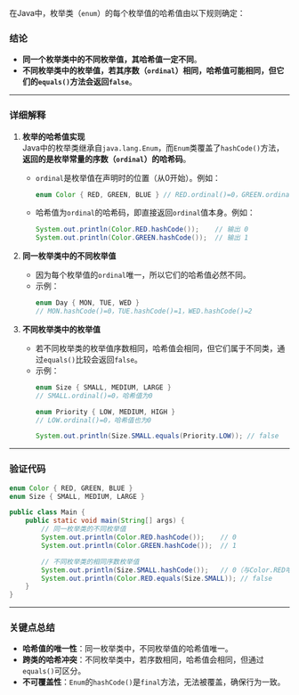 在Java中，枚举类（`enum`）的每个枚举值的哈希值由以下规则确定：

### **结论**
- **同一个枚举类中的不同枚举值，其哈希值一定不同**。  
- **不同枚举类中的枚举值，若其序数（`ordinal`）相同，哈希值可能相同，但它们的`equals()`方法会返回`false`**。

---

### **详细解释**
1. **枚举的哈希值实现**  
   Java中的枚举类继承自`java.lang.Enum`，而`Enum`类覆盖了`hashCode()`方法，**返回的是枚举常量的序数（`ordinal`）的哈希码**。  
   - `ordinal`是枚举值在声明时的位置（从0开始）。例如：
     ```java
     enum Color { RED, GREEN, BLUE } // RED.ordinal()=0，GREEN.ordinal()=1，BLUE.ordinal()=2
     ```
   - 哈希值为`ordinal`的哈希码，即直接返回`ordinal`值本身。例如：
     ```java
     System.out.println(Color.RED.hashCode());    // 输出 0
     System.out.println(Color.GREEN.hashCode());  // 输出 1
     ```

2. **同一枚举类中的不同枚举值**  
   - 因为每个枚举值的`ordinal`唯一，所以它们的哈希值必然不同。  
   - 示例：
     ```java
     enum Day { MON, TUE, WED } 
     // MON.hashCode()=0，TUE.hashCode()=1，WED.hashCode()=2
     ```

3. **不同枚举类中的枚举值**  
   - 若不同枚举类的枚举值序数相同，哈希值会相同，但它们属于不同类，通过`equals()`比较会返回`false`。  
   - 示例：
     ```java
     enum Size { SMALL, MEDIUM, LARGE } 
     // SMALL.ordinal()=0，哈希值为0

     enum Priority { LOW, MEDIUM, HIGH } 
     // LOW.ordinal()=0，哈希值也为0

     System.out.println(Size.SMALL.equals(Priority.LOW)); // false
     ```

---

### **验证代码**
```java
enum Color { RED, GREEN, BLUE }
enum Size { SMALL, MEDIUM, LARGE }

public class Main {
    public static void main(String[] args) {
        // 同一枚举类的不同枚举值
        System.out.println(Color.RED.hashCode());    // 0
        System.out.println(Color.GREEN.hashCode());  // 1

        // 不同枚举类的相同序数枚举值
        System.out.println(Size.SMALL.hashCode());   // 0（与Color.RED哈希值相同）
        System.out.println(Color.RED.equals(Size.SMALL)); // false
    }
}
```

---

### **关键点总结**
- **哈希值的唯一性**：同一枚举类中，不同枚举值的哈希值唯一。  
- **跨类的哈希冲突**：不同枚举类中，若序数相同，哈希值会相同，但通过`equals()`可区分。  
- **不可覆盖性**：`Enum`的`hashCode()`是`final`方法，无法被覆盖，确保行为一致。